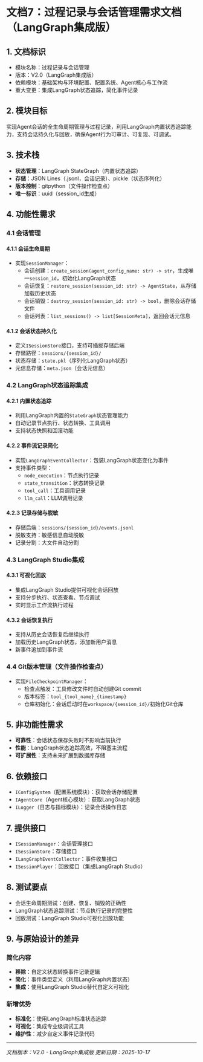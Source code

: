# 文档7：过程记录与会话管理需求文档（LangGraph集成版）

## 1. 文档标识
- 模块名称：过程记录与会话管理
- 版本：V2.0（LangGraph集成版）
- 依赖模块：基础架构与环境配置、配置系统、Agent核心与工作流
- 重大变更：集成LangGraph状态追踪，简化事件记录

## 2. 模块目标
实现Agent会话的全生命周期管理与过程记录，利用LangGraph内置状态追踪能力，支持会话持久化与回放，确保Agent行为可审计、可复现、可调试。

## 3. 技术栈
- **状态管理**：LangGraph StateGraph（内置状态追踪）
- **存储**：JSON Lines（.jsonl，会话记录）、pickle（状态序列化）
- **版本控制**：gitpython（文件操作检查点）
- **唯一标识**：uuid（session_id生成）

## 4. 功能性需求

### 4.1 会话管理

#### 4.1.1 会话生命周期
- 实现`SessionManager`：
  - 会话创建：`create_session(agent_config_name: str) -> str`，生成唯一`session_id`，初始化LangGraph状态
  - 会话恢复：`restore_session(session_id: str) -> AgentState`，从存储加载历史状态
  - 会话销毁：`destroy_session(session_id: str) -> bool`，删除会话存储文件
  - 会话列表：`list_sessions() -> list[SessionMeta]`，返回会话元信息

#### 4.1.2 会话状态持久化
- 定义`ISessionStore`接口，支持可插拔存储后端
- 存储路径：`sessions/{session_id}/`
- 状态存储：`state.pkl`（序列化LangGraph状态）
- 元信息存储：`meta.json`（会话元信息）

### 4.2 LangGraph状态追踪集成

#### 4.2.1 内置状态追踪
- 利用LangGraph内置的`StateGraph`状态管理能力
- 自动记录节点执行、状态转换、工具调用
- 支持状态快照和回滚功能

#### 4.2.2 事件流记录简化
- 实现`LangGraphEventCollector`：包装LangGraph状态变化为事件
- 支持事件类型：
  - `node_execution`：节点执行记录
  - `state_transition`：状态转换记录
  - `tool_call`：工具调用记录
  - `llm_call`：LLM调用记录

#### 4.2.3 记录存储与脱敏
- 存储后端：`sessions/{session_id}/events.jsonl`
- 脱敏支持：敏感信息自动脱敏
- 记录分割：大文件自动分割

### 4.3 LangGraph Studio集成

#### 4.3.1 可视化回放
- 集成LangGraph Studio提供可视化会话回放
- 支持分步执行、状态查看、节点调试
- 实时显示工作流执行过程

#### 4.3.2 会话恢复执行
- 支持从历史会话恢复后继续执行
- 加载历史LangGraph状态，添加新用户消息
- 新事件追加到事件流

### 4.4 Git版本管理（文件操作检查点）
- 实现`FileCheckpointManager`：
  - 检查点触发：工具修改文件时自动创建Git commit
  - 版本标签：`tool_{tool_name}_{timestamp}`
  - 仓库初始化：会话启动时在`workspace/{session_id}/`初始化Git仓库

## 5. 非功能性需求
- **可靠性**：会话状态保存失败时不影响当前执行
- **性能**：LangGraph状态追踪高效，不阻塞主流程
- **可扩展性**：支持未来扩展到数据库存储

## 6. 依赖接口
- `IConfigSystem`（配置系统模块）：获取会话存储配置
- `IAgentCore`（Agent核心模块）：获取LangGraph状态
- `ILogger`（日志与指标模块）：记录会话操作日志

## 7. 提供接口
- `ISessionManager`：会话管理接口
- `ISessionStore`：存储接口
- `ILangGraphEventCollector`：事件收集接口
- `ISessionPlayer`：回放接口（集成LangGraph Studio）

## 8. 测试要点
- 会话生命周期测试：创建、恢复、销毁的正确性
- LangGraph状态追踪测试：节点执行记录的完整性
- 回放测试：LangGraph Studio可视化回放功能

## 9. 与原始设计的差异

### 简化内容
- **移除**：自定义状态转换事件记录逻辑
- **简化**：事件类型定义（利用LangGraph内置状态）
- **集成**：使用LangGraph Studio替代自定义可视化

### 新增优势
- **标准化**：使用LangGraph标准状态追踪
- **可视化**：集成专业级调试工具
- **维护性**：减少自定义事件记录代码

---
*文档版本：V2.0 - LangGraph集成版*
*更新日期：2025-10-17*